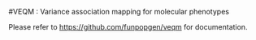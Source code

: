 #VEQM :  Variance association mapping for molecular phenotypes

Please refer to https://github.com/funpopgen/veqm for documentation.
